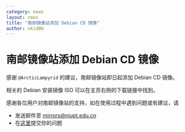 ```yaml
---
category: news
layout: news
title: "南邮镜像站添加 Debian CD 镜像"
author: nkid00
---
```


# 南邮镜像站添加 Debian CD 镜像

感谢 `@ArcticLampyrid` 的建议，南邮镜像站即日起添加 Debian CD 镜像。

相关的 Debian 安装镜像 ISO 可以在主页右侧的下载链接中找到。

感谢各位用户对南邮镜像站的支持，如在使用过程中遇到问题或有建议，请
- 发送邮件至 mirrors@njupt.edu.cn
- 在[这里](https://github.com/NJUPT-Mirrors-Group/issues/)提交你的问题
